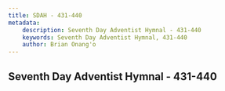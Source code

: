 ```yaml
---
title: SDAH - 431-440
metadata:
    description: Seventh Day Adventist Hymnal - 431-440
    keywords: Seventh Day Adventist Hymnal, 431-440
    author: Brian Onang'o
---
```



## Seventh Day Adventist Hymnal - 431-440
  